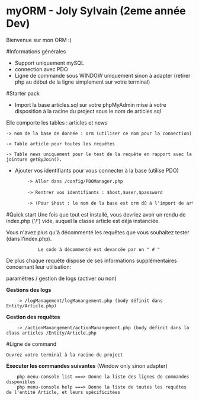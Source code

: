 # myORM - Joly Sylvain (2eme année Dev)

Bienvenue sur mon ORM :)

#Informations générales
- Support uniquement mySQL
- connection avec PDO
- Ligne de commande sous WINDOW uniquement sinon à adapter (retirer php au début de la ligne simplement sur votre terminal)

#Starter pack 
- Import la base articles.sql sur votre phpMyAdmin mise à votre disposition à la racine du project sous le nom de articles.sql

Elle comporte les tables : articles et news

    -> nom de la base de donnée : orm (utiliser ce nom pour la connection)
		
    -> Table article pour toutes les requêtes 
		
    -> Table news uniquement pour le test de la requête en rapport avec la jointure getByJoin().

- Ajouter vos identifiants pour vous connecter à la base (utilise PDO)



```html
		-> Aller dans /config/PDOManager.php
 
 		-> Rentrer vos identifiants : $host,$user,$password
				
		-> (Pour $host : le nom de la base est orm dû à l'import de articles.sql !)
```		
#Quick start 
Une fois que tout est installé, vous devriez avoir un rendu de index.php ('/') vide, auquel la classe article est déjà instanciée.

Vous n'avez plus qu'à décommenté les requêtes que vous souhaitez tester (dans l'index.php). 

				Le code à décommenté est devancée par un " # "
				
De plus chaque requête dispose de ses informations supplémentaires concernant leur utilisation:

paramètres / gestion de logs (activer ou non)

**Gestions des logs**

		-> /logManagement/logManangement.php (body définit dans Entity/Article.php)

**Gestion des requêtes**

		-> /actionManangement/actionManangement.php (body définit dans la class articles /Entity/Article.php
				
#Ligne de command 


	Ouvrez votre terminal à la racine du project 
	
 **Executer les commandes suivantes** (Window only sinon adapter)
 
		php menu-console list ===> Donne la liste des lignes de commandes disponibles
		php menu-console help ===> Donne la liste de toutes les requêtes de l'entité Article, et leurs spécificitées


